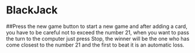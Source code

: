 # BlackJack

##Press the new game button to start a new game and after adding a card, you have to be careful not to exceed the number 21,
when you want to pass the turn to the computer just press Stop, the winner will be the one who has come closest to the 
number 21 and the first to beat it is an automatic loss.
